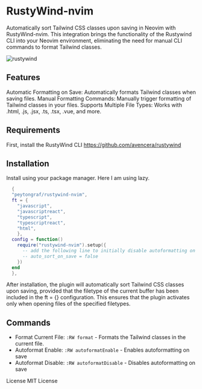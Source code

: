 # RustyWind-nvim

Automatically sort Tailwind CSS classes upon saving in Neovim with RustyWind-nvim. This integration brings the functionality of the Rustywind CLI into your Neovim environment, eliminating the need for manual CLI commands to format Tailwind classes.

![rustywind](https://github.com/peytongraf/rustywind-nvim/assets/108034200/d31173c8-d5b6-4a93-89e7-d9e5a54c3e88)

## Features

Automatic Formatting on Save: Automatically formats Tailwind classes when saving files.
Manual Formatting Commands: Manually trigger formatting of Tailwind classes in your files.
Supports Multiple File Types: Works with .html, .js, .jsx, .ts, .tsx, .vue, and more.

## Requirements

First, install the RustyWind CLI https://github.com/avencera/rustywind

## Installation

Install using your package manager. Here I am using lazy.

```lua
  {
  "peytongraf/rustywind-nvim",
  ft = {
    "javascript",
    "javascriptreact",
    "typescript",
    "typescriptreact",
    "html",
    },
  config = function()
    require("rustywind-nvim").setup({
      -- add the following line to initially disable autoformatting on save
      -- auto_sort_on_save = false
    })
  end
  },

```

After installation, the plugin will automatically sort Tailwind CSS classes upon saving, provided that the filetype of the current buffer has been included in the ft = {} configuration. This ensures that the plugin activates only when opening files of the specified filetypes.

## Commands

- Format Current File: `:RW format` - Formats the Tailwind classes in the current file.
- Autoformat Enable: `:RW autoformatEnable` - Enables autoformatting on save
- Autoformat Disable: `:RW autoformatDisable` - Disables autoformatting on save

License
MIT License
